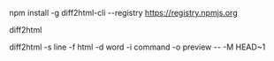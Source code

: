npm install -g diff2html-cli --registry https://registry.npmjs.org

diff2html

diff2html -s line -f html -d word -i command -o preview -- -M HEAD~1